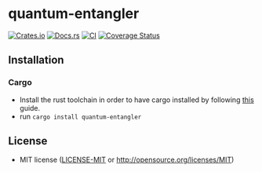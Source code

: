 # quantum-entangler

[![Crates.io](https://img.shields.io/crates/v/quantum-entangler.svg)](https://crates.io/crates/quantum-entangler)
[![Docs.rs](https://docs.rs/quantum-entangler/badge.svg)](https://docs.rs/quantum-entangler)
[![CI](https://github.com/damongroove/quantum-entangler/workflows/CI/badge.svg)](https://github.com/damongroove/quantum-entangler/actions)
[![Coverage Status](https://coveralls.io/repos/github/damongroove/quantum-entangler/badge.svg?branch=main)](https://coveralls.io/github/damongroove/quantum-entangler?branch=main)

## Installation

### Cargo

* Install the rust toolchain in order to have cargo installed by following
  [this](https://www.rust-lang.org/tools/install) guide.
* run `cargo install quantum-entangler`

## License
 * MIT license
   ([LICENSE-MIT](LICENSE-MIT) or http://opensource.org/licenses/MIT)
